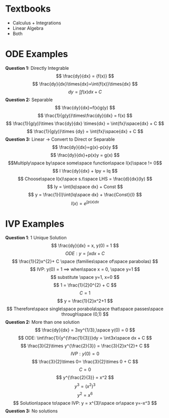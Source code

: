 # Textbooks
- Calculus + Integrations
- Linear Algebra
- Both

# ODE Examples
**Question 1:** Directly Integrable
$$
\frac{dy}{dx} = {f(x)}
$$$$
\frac{dy}{dx}\times{dx}=\int{f(x)}\times{dx}
$$$$
dy=\int{f(x)dx} + C
$$
**Question 2:** Separable
$$
\frac{dy}{dx}=f(x)g(y)
$$
$$
\frac{1}{g(y)}\times\frac{dy}{dx} = f(x)
$$
$$
\frac{1}{g(y)}\times \frac{dy}{dx} \times{dx} = \int{fx}\space{dx} + C
$$
$$
\frac{1}{g(y)}\times {dy} = \int{fx}\space{dx} + C
$$
**Question 3:** Linear -> Convert to Direct or Separable
$$
\frac{dy}{dx}=g(x)-p(x)y
$$
$$
\frac{dy}{dx}+p(x)y = g(x)
$$
$$Multiply\space by\space some\space function\space I(x)\space != 0$$
$$
I \frac{dy}{dx} + Ipy = Iq
$$$$
Choose\space I(x)\space s.t\space LHS = \frac{d}{dx}(Iy)
$$
$$
Iy = \int{Iq\space dx} + Const
$$
$$
y = \frac{1}{I}\int{Iq\space dx} + \frac{Const}{I}
$$
$$
I(x) = e^{\int{p(x)dx}}
$$
# IVP Examples
**Question 1**: 1 Unique Solution
$$
\frac{dy}{dx} = x, y(0) = 1
$$$$
 ODE: y = \int{x dx} + C
$$
$$
\frac{1}{2}x^{2}+ C \space (families\space of\space parabolas)
$$
$$
IVP: y(0) = 1 ==> when\space x = 0, \space y=1
$$
$$
substitute \space y=1, x=0
$$
$$
1 = \frac{1}{2}0^{2} + C
$$
$$
C = 1
$$
$$
y = \frac{1}{2}x^2+1
$$
$$
Therefore\space single\space porabola\space that\space passes\space through\space (0,1)
$$
**Question 2:** More than one solution
$$
\frac{dy}{dx} = 3xy^{1/3},\space y(0) = 0
$$
$$
ODE: \int\frac{1}{y^{\frac{1}{3}}}dy = \int3x\space dx + C
$$
$$
\frac{3}{2}\times y^{\frac{2}{3}} = \frac{3}{2}x^{2}+ C
$$
$$
IVP: y(0) = 0
$$
$$
\frac{3}{2}\times 0= \frac{3}{2}\times 0 + C
$$
$$
C = 0
$$
$$
y^{\frac{2}{3}} = x^2
$$
$$
y^{3} = (x^2)^{3}
$$
$$
y^{2}= x^6
$$
$$
Solution\space to\space IVP: y = x^{3}\space or\space y=-x^3
$$
**Question 3:** No solutions
